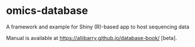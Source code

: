 # omics-database
A framework and example for Shiny (R)-based app to host sequencing data

Manual is available at <https://aliibarry.github.io/database-book/> [beta].


